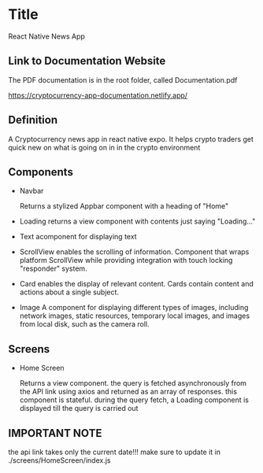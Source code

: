 # Title

React Native News App

## Link to Documentation Website

The PDF documentation is in the root folder, called Documentation.pdf

https://cryptocurrency-app-documentation.netlify.app/

## Definition

A Cryptocurrency news app in react native expo. It helps crypto traders get quick new on what is going on in
in the crypto environment

## Components

- Navbar

  Returns a stylized Appbar component with a heading of "Home"

- Loading
  returns a view component with contents just saying "Loading..."

- Text
  acomponent for displaying text

- ScrollView
  enables the scrolling of information.
  Component that wraps platform ScrollView while providing integration with touch locking "responder" system.

- Card
  enables the display of relevant content.
  Cards contain content and actions about a single subject.

- Image
  A component for displaying different types of images, including network images, static resources, temporary
  local images, and images from local disk, such as the camera roll.

## Screens

- Home Screen

  Returns a view component.
  the query is fetched asynchronously from the API link using axios and returned as an array of responses.
  this component is stateful.
  during the query fetch, a Loading component is displayed till the query is carried out

## IMPORTANT NOTE

the api link takes only the current date!!! make sure to update it in ./screens/HomeScreen/index.js
